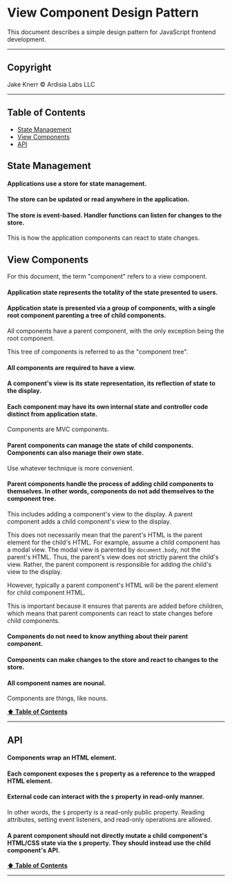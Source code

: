 # View Component Design Pattern <!-- omit in toc -->

This document describes a simple design pattern for JavaScript frontend development.

---

## Copyright <!-- omit in toc -->

Jake Knerr © Ardisia Labs LLC

---

## Table of Contents <a id="toc" name="toc"></a> <!-- omit in toc -->

- [State Management](#state-management)
- [View Components](#view-components)
- [API](#api)

## State Management

#### Applications use a store for state management.

#### The store can be updated or read anywhere in the application.

#### The store is event-based. Handler functions can listen for changes to the store.

This is how the application components can react to state changes.

## View Components

For this document, the term "component" refers to a view component.

#### Application state represents the totality of the state presented to users.

#### Application state is presented via a group of components, with a single root component parenting a tree of child components.

All components have a parent component, with the only exception being the root component.

This tree of components is referred to as the "component tree".

#### All components are required to have a view.

#### A component's view is its state representation, its reflection of state to the display.

#### Each component may have its own internal state and controller code distinct from application state.

Components are MVC components.

#### Parent components can manage the state of child components. Components can also manage their own state.

Use whatever technique is more convenient.

#### Parent components handle the process of adding child components to themselves. In other words, components do not add themselves to the component tree.

This includes adding a component's view to the display. A parent component adds a child component's view to the display.

This does not necessarily mean that the parent's HTML is the parent element for the child's HTML. For example, assume a child component has a modal view. The modal view is parented by `document.body`, not the parent's HTML. Thus, the parent's view does not strictly parent the child's view. Rather, the parent component is responsible for adding the child's view to the display.

However, typically a parent component's HTML will be the parent element for child component HTML.

This is important because it ensures that parents are added before children, which means that parent components can react to state changes before child components.

#### Components do not need to know anything about their parent component.

#### Components can make changes to the store and react to changes to the store.

#### All component names are nounal.

Components are things, like nouns.

**[⬆ Table of Contents](#toc)**

---

## API

#### Components wrap an HTML element.

#### Each component exposes the `$` property as a reference to the wrapped HTML element.

#### External code can interact with the `$` property in read-only manner.

In other words, the `$` property is a read-only public property. Reading attributes, setting event listeners, and read-only operations are allowed.

#### A parent component should not directly mutate a child component's HTML/CSS state via the `$` property. They should instead use the child component's API.

**[⬆ Table of Contents](#toc)**

---
